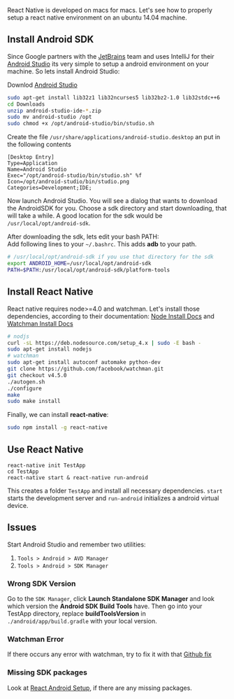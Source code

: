 React Native is developed on macs for macs. Let's see how to properly setup a react native environment on an ubuntu 14.04 machine.

## Install Android SDK

Since Google partners with the [JetBrains][jetbrains] team and uses IntelliJ for their [Android Studio][android_studio] its very simple to setup a android environment on your machine. So lets install Android Studio:

Downlod [Android Studio][android_studio]

```sh
sudo apt-get install lib32z1 lib32ncurses5 lib32bz2-1.0 lib32stdc++6
cd Downloads
unzip android-studio-ide-*.zip
sudo mv android-studio /opt
sudo chmod +x /opt/android-studio/bin/studio.sh
```
Create the file `/usr/share/applications/android-studio.desktop`
an put in the following contents

```
[Desktop Entry]
Type=Application
Name=Android Studio
Exec="/opt/android-studio/bin/studio.sh" %f
Icon=/opt/android-studio/bin/studio.png
Categories=Development;IDE;
```

Now launch Android Studio. You will see a dialog that wants to download the AndroidSDK for you. Choose a sdk directory and start downloading, that will take a while. A good location for the sdk would be `/usr/local/opt/android-sdk`.

 After downloading the sdk, lets edit your bash PATH:  
Add following lines to your `~/.bashrc`. This adds **adb** to your path.

```sh
# /usr/local/opt/android-sdk if you use that directory for the sdk
export ANDROID_HOME=/usr/local/opt/android-sdk
PATH=$PATH:/usr/local/opt/android-sdk/platform-tools
```

## Install React Native

React native requires node>=4.0 and watchman. Let's install those dependencies,
according to their documentation: [Node Install Docs][node_install] and [Watchman Install Docs][watchman_install]

```sh
# nodjs
curl -sL https://deb.nodesource.com/setup_4.x | sudo -E bash -
sudo apt-get install nodejs
# watchman
sudo apt-get install autoconf automake python-dev
git clone https://github.com/facebook/watchman.git
git checkout v4.5.0
./autogen.sh
./configure
make
sudo make install
```

Finally, we can install **react-native**:

```sh
sudo npm install -g react-native
```

## Use React Native

```
react-native init TestApp
cd TestApp
react-native start & react-native run-android
```

This creates a folder `TestApp` and install all necessary dependencies.
`start` starts the development server and `run-android` initializes a
android virtual device.

## Issues

Start Android Studio and remember two utilities:

1. `Tools > Android > AVD Manager`
2. `Tools > Android > SDK Manager`

### Wrong SDK Version

Go to the `SDK Manager`, click **Launch Standalone SDK Manager** and look which version
the **Android SDK Build Tools** have. Then go into your TestApp directory, replace
**buildToolsVersion** in `./android/app/build.gradle` with your local version.

### Watchman Error

If there occurs any error with watchman, try to fix it with that [Github fix][watchman_error]

### Missing SDK packages

Look at [React Android Setup][react_native_android], if there are any missing packages.

[jetbrains]: https://www.jetbrains.com/
[android_studio]: http://developer.android.com/sdk/index.html
[node_install]: https://nodejs.org/en/download/package-manager/
[watchman_install]: https://facebook.github.io/watchman/docs/install.html
[watchman_error]: https://github.com/facebook/react-native/issues/3199#issuecomment-145426578
[react_native_android]: https://facebook.github.io/react-native/docs/android-setup.html
